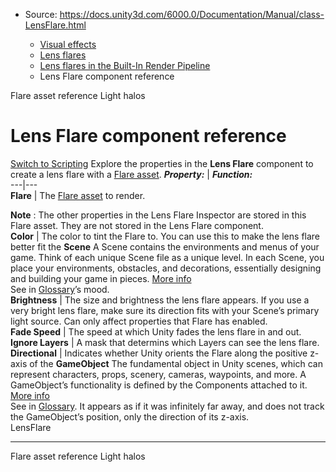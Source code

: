 * Source: https://docs.unity3d.com/6000.0/Documentation/Manual/class-LensFlare.html

  * [Visual effects](https://docs.unity3d.com/6000.0/Documentation/Manual/visual-effects.html)
  * [Lens flares](https://docs.unity3d.com/6000.0/Documentation/Manual/visual-effects-lens-flares.html)
  * [Lens flares in the Built-In Render Pipeline](https://docs.unity3d.com/6000.0/Documentation/Manual/lens-flare-birp.html)
  * Lens Flare component reference


[](https://docs.unity3d.com/6000.0/Documentation/Manual/class-Flare.html)
Flare asset reference
[](https://docs.unity3d.com/6000.0/Documentation/Manual/visual-effects-haloes.html)
Light halos
# Lens Flare component reference
[Switch to Scripting](https://docs.unity3d.com/6000.0/Documentation/ScriptReference/LensFlare.html "Go to LensFlare page in the Scripting Reference")
Explore the properties in the **Lens Flare** component to create a lens flare with a [Flare asset](https://docs.unity3d.com/6000.0/Documentation/Manual/class-Flare.html).
**_Property:_** | **_Function:_**  
---|---  
**Flare** | The [Flare asset](https://docs.unity3d.com/6000.0/Documentation/Manual/class-Flare.html) to render.  
  
**Note** : The other properties in the Lens Flare Inspector are stored in this Flare asset. They are not stored in the Lens Flare component.  
**Color** | The color to tint the Flare to. You can use this to make the lens flare better fit the **Scene** A Scene contains the environments and menus of your game. Think of each unique Scene file as a unique level. In each Scene, you place your environments, obstacles, and decorations, essentially designing and building your game in pieces. [More info](https://docs.unity3d.com/6000.0/Documentation/Manual/CreatingScenes.html)  
See in [Glossary](https://docs.unity3d.com/6000.0/Documentation/Manual/Glossary.html#Scene)’s mood.  
**Brightness** | The size and brightness the lens flare appears. If you use a very bright lens flare, make sure its direction fits with your Scene’s primary light source. Can only affect properties that Flare has enabled.  
**Fade Speed** | The speed at which Unity fades the lens flare in and out.  
**Ignore Layers** | A mask that determins which Layers can see the lens flare.  
**Directional** | Indicates whether Unity orients the Flare along the positive z-axis of the **GameObject** The fundamental object in Unity scenes, which can represent characters, props, scenery, cameras, waypoints, and more. A GameObject’s functionality is defined by the Components attached to it. [More info](https://docs.unity3d.com/6000.0/Documentation/Manual/class-GameObject.html)  
See in [Glossary](https://docs.unity3d.com/6000.0/Documentation/Manual/Glossary.html#GameObject). It appears as if it was infinitely far away, and does not track the GameObject’s position, only the direction of its z-axis.  
LensFlare
* * *
[](https://docs.unity3d.com/6000.0/Documentation/Manual/class-Flare.html)
Flare asset reference
[](https://docs.unity3d.com/6000.0/Documentation/Manual/visual-effects-haloes.html)
Light halos
